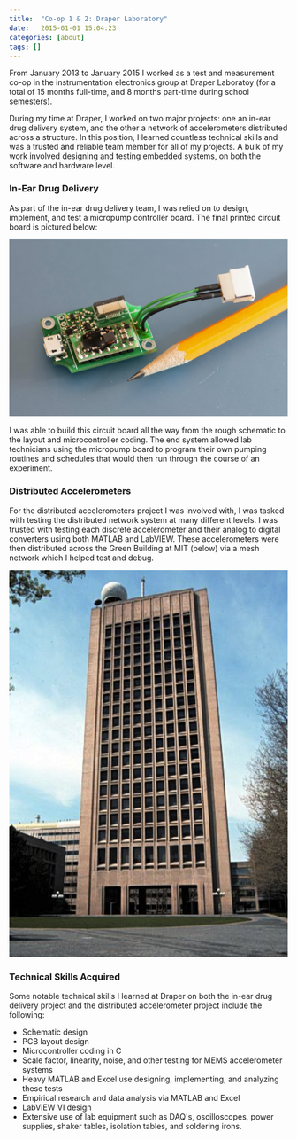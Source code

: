 ```yaml
---
title:  "Co-op 1 & 2: Draper Laboratory"
date:   2015-01-01 15:04:23
categories: [about]
tags: []
---
```


From January 2013 to January 2015 I worked as a test and measurement co-op in the instrumentation electronics group at Draper Laboratoy (for a total of 15 months full-time, and 8 months part-time during school semesters). 

During my time at Draper, I worked on two major projects: one an in-ear drug delivery system, and the other a network of accelerometers distributed across a structure. In this position, I learned countless technical skills and was a trusted and reliable team member for all of my projects. A bulk of my work involved designing and testing embedded systems, on both the software and hardware level.

### In-Ear Drug Delivery

As part of the in-ear drug delivery team, I was relied on to design, implement, and test a micropump controller board. The final printed circuit board is pictured below:

![micropump](/images/portfolio-pics/micropump.png)

I was able to build this circuit board all the way from the rough schematic to the layout and microcontroller coding. The end system allowed lab technicians using the micropump board to program their own pumping routines and schedules that would then run through the course of an experiment.

### Distributed Accelerometers

For the distributed accelerometers project I was involved with, I was tasked with testing the distributed network system at many different levels. I was trusted with testing each discrete accelerometer and their analog to digital converters using both MATLAB and LabVIEW. These accelerometers were then distributed across the Green Building at MIT (below) via a mesh network which I helped test and debug. 

![green building](/images/portfolio-pics/green-building.png)


### Technical Skills Acquired

Some notable technical skills I learned at Draper on both the in-ear drug delivery project and the distributed accelerometer project include the following:

- Schematic design
- PCB layout design
- Microcontroller coding in C
- Scale factor, linearity, noise, and other testing for MEMS accelerometer systems
- Heavy MATLAB and Excel use designing, implementing, and analyzing these tests
- Empirical research and data analysis via MATLAB and Excel
- LabVIEW VI design
- Extensive use of lab equipment such as DAQ's, oscilloscopes, power supplies, shaker tables, isolation tables, and soldering irons.

